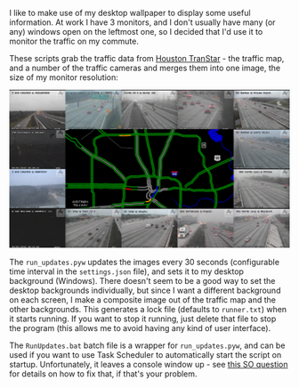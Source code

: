I like to make use of my desktop wallpaper to display some useful information. At work I have 3 monitors, and I don't usually have many (or any) windows open on the leftmost one, so I decided that I'd use it to monitor the traffic on my commute.

These scripts grab the traffic data from [Houston TranStar](http://www.houstontranstar.org/) - the traffic map, and a number of the traffic cameras and merges them into one image, the size of my monitor resolution:

<div align="center">
    <a href="https://raw.githubusercontent.com/pganssle/traffic-wallpaper/master/images/wallpaper/composite_map.png"><img src="https://raw.githubusercontent.com/pganssle/traffic-wallpaper/master/images/wallpaper/composite_map.png"></a>
</div>

The `run_updates.pyw` updates the images every 30 seconds (configurable time interval in the `settings.json` file), and sets it to my desktop background (Windows). There doesn't seem to be a good way to set the desktop backgrounds individually, but since I want a different background on each screen, I make a composite image out of the traffic map and the other backgrounds. This generates a lock file (defaults to `runner.txt`) when it starts running. If you want to stop it running, just delete that file to stop the program (this allows me to avoid having any kind of user interface).

The `RunUpdates.bat` batch file is a wrapper for `run_updates.pyw`, and can be used if you want to use Task Scheduler to automatically start the script on startup. Unfortunately, it leaves a console window up - see [this SO question](https://stackoverflow.com/questions/324539/how-can-i-run-a-program-from-a-batch-file-without-having-the-console-open-after) for details on how to fix that, if that's your problem.

